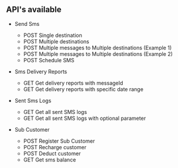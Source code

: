 ## API's available

- Send Sms
	- POST Single destination
	- POST Multiple destinations 
	- POST Multiple messages to Multiple destinations (Example 1)
	- POST Multiple messages to Multiple destinations (Example 2)
	- POST Schedule SMS

- Sms Delivery Reports
	- GET Get delivery reports with messageId
	- GET Get delivery reports with specific date range

- Sent Sms Logs
	- GET Get all sent SMS logs
	- GET Get all sent SMS logs with optional parameter

- Sub Customer
	- POST Register Sub Customer
	- POST Recharge customer
	- POST Deduct customer
	- GET Get sms balance
